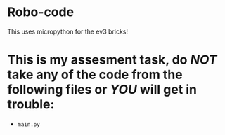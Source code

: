 # Robo-code
This uses micropython for the ev3 bricks!

# This is my assesment task, do ***NOT*** take any of the code from the following files or ***YOU*** will get in trouble:
 - `main.py`
